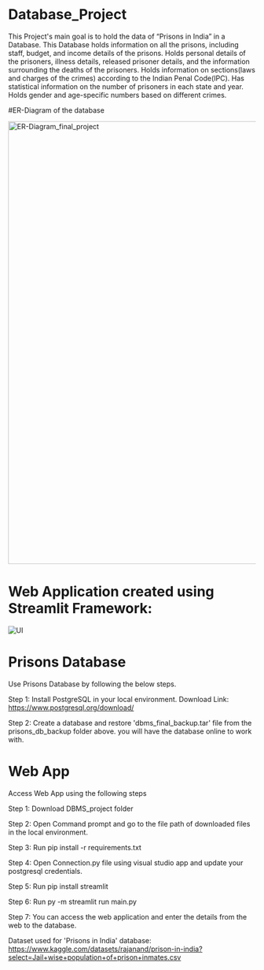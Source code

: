 # Database_Project
This Project's main goal is to hold the data of “Prisons in India” in a Database.
This Database holds information on all the prisons, including staff, budget, and income details of the prisons.
Holds personal details of the prisoners, illness details, released prisoner details, and the information surrounding the deaths of the prisoners.
Holds information on sections(laws and charges of the crimes) according to the Indian Penal Code(IPC).
Has statistical information on the number of prisoners in each state and year.
Holds gender and age-specific numbers based on different crimes.

#ER-Diagram of the database

<img width="899" alt="ER-Diagram_final_project" src="https://user-images.githubusercontent.com/113804196/202076015-60483a8c-1ec2-458a-98cc-c0f3e0f862ae.png">

# Web Application created using Streamlit Framework:
![UI](https://user-images.githubusercontent.com/113804196/202076301-2e50e2fc-1c09-4d45-9d12-23a17603f1b4.png)

# Prisons Database
Use Prisons Database by following the below steps.

Step 1: Install PostgreSQL in your local environment.
        Download Link: https://www.postgresql.org/download/

Step 2: Create a database and restore 'dbms_final_backup.tar' file 
        from the prisons_db_backup folder above. you will have the database online to work with.

# Web App
Access Web App using the following steps

Step 1: Download DBMS_project folder

Step 2: Open Command prompt and go to the file path of downloaded files in the local environment.

Step 3: Run pip install -r requirements.txt

Step 4: Open Connection.py file using visual studio app and update your postgresql credentials.

Step 5: Run pip install streamlit

Step 6: Run py -m streamlit run main.py

Step 7: You can access the web application and enter the details from the web to the database.


Dataset used for 'Prisons in India' database: https://www.kaggle.com/datasets/rajanand/prison-in-india?select=Jail+wise+population+of+prison+inmates.csv
